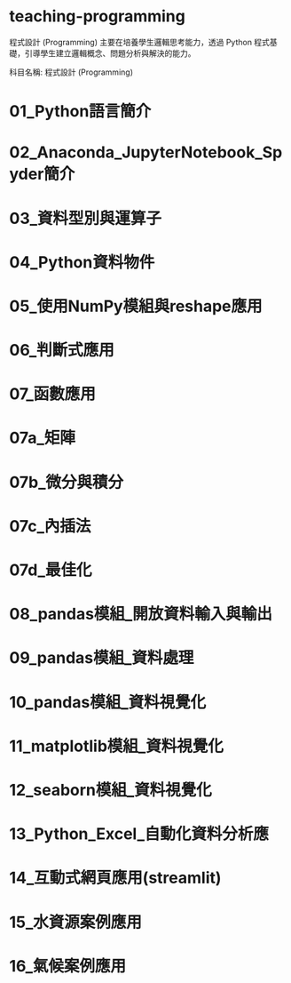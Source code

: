 # teaching-programming
程式設計 (Programming) 主要在培養學生邏輯思考能力，透過 Python 程式基礎，引導學生建立邏輯概念、問題分析與解決的能力。

科目名稱: 程式設計 (Programming)

# 01_Python語言簡介

# 02_Anaconda_JupyterNotebook_Spyder簡介

# 03_資料型別與運算子

# 04_Python資料物件

# 05_使用NumPy模組與reshape應用

# 06_判斷式應用

# 07_函數應用

# 07a_矩陣

# 07b_微分與積分

# 07c_內插法

# 07d_最佳化

# 08_pandas模組_開放資料輸入與輸出

# 09_pandas模組_資料處理

# 10_pandas模組_資料視覺化

# 11_matplotlib模組_資料視覺化

# 12_seaborn模組_資料視覺化

# 13_Python_Excel_自動化資料分析應

# 14_互動式網頁應用(streamlit)

# 15_水資源案例應用

# 16_氣候案例應用

